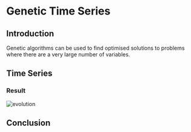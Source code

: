 # Genetic Time Series

## Introduction

Genetic algorithms can be used to find optimised solutions to problems
where there are a very large number of variables.
 
## Time Series


### Result

![evolution]

## Conclusion
 
 
[evolution]: evolution.gif "cost_contours_mu_sig_i10_r5"
 